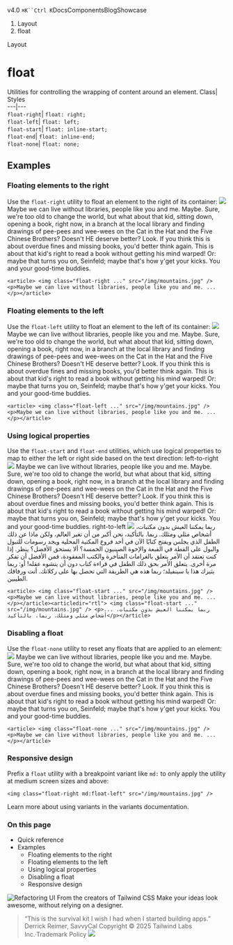 v4.0
`⌘K``Ctrl K`DocsComponentsBlogShowcase
  1. Layout
  2. float


Layout
# float
Utilities for controlling the wrapping of content around an element.
Class| Styles  
---|---  
`float-right`| `float: right;`  
`float-left`| `float: left;`  
`float-start`| `float: inline-start;`  
`float-end`| `float: inline-end;`  
`float-none`| `float: none;`  
## Examples
### Floating elements to the right
Use the `float-right` utility to float an element to the right of its container:
![](https://images.unsplash.com/photo-1554629947-334ff61d85dc?ixid=MnwxMjA3fDB8MHxwaG90by1wYWdlfHx8fGVufDB8fHx8&ixlib=rb-1.2.1&auto=format&fit=crop&w=1000&h=1000&q=90)
Maybe we can live without libraries, people like you and me. Maybe. Sure, we're too old to change the world, but what about that kid, sitting down, opening a book, right now, in a branch at the local library and finding drawings of pee-pees and wee-wees on the Cat in the Hat and the Five Chinese Brothers? Doesn't HE deserve better? Look. If you think this is about overdue fines and missing books, you'd better think again. This is about that kid's right to read a book without getting his mind warped! Or: maybe that turns you on, Seinfeld; maybe that's how y'get your kicks. You and your good-time buddies.
```
<article> <img class="float-right ..." src="/img/mountains.jpg" /> <p>Maybe we can live without libraries, people like you and me. ...</p></article>
```

### Floating elements to the left
Use the `float-left` utility to float an element to the left of its container:
![](https://images.unsplash.com/photo-1554629947-334ff61d85dc?ixid=MnwxMjA3fDB8MHxwaG90by1wYWdlfHx8fGVufDB8fHx8&ixlib=rb-1.2.1&auto=format&fit=crop&w=1000&h=1000&q=90)
Maybe we can live without libraries, people like you and me. Maybe. Sure, we're too old to change the world, but what about that kid, sitting down, opening a book, right now, in a branch at the local library and finding drawings of pee-pees and wee-wees on the Cat in the Hat and the Five Chinese Brothers? Doesn't HE deserve better? Look. If you think this is about overdue fines and missing books, you'd better think again. This is about that kid's right to read a book without getting his mind warped! Or: maybe that turns you on, Seinfeld; maybe that's how y'get your kicks. You and your good-time buddies.
```
<article> <img class="float-left ..." src="/img/mountains.jpg" /> <p>Maybe we can live without libraries, people like you and me. ...</p></article>
```

### Using logical properties
Use the `float-start` and `float-end` utilities, which use logical properties to map to either the left or right side based on the text direction:
left-to-right
![](https://images.unsplash.com/photo-1554629947-334ff61d85dc?ixid=MnwxMjA3fDB8MHxwaG90by1wYWdlfHx8fGVufDB8fHx8&ixlib=rb-1.2.1&auto=format&fit=crop&w=1000&h=1000&q=90)
Maybe we can live without libraries, people like you and me. Maybe. Sure, we're too old to change the world, but what about that kid, sitting down, opening a book, right now, in a branch at the local library and finding drawings of pee-pees and wee-wees on the Cat in the Hat and the Five Chinese Brothers? Doesn't HE deserve better? Look. If you think this is about overdue fines and missing books, you'd better think again. This is about that kid's right to read a book without getting his mind warped! Or: maybe that turns you on, Seinfeld; maybe that's how y'get your kicks. You and your good-time buddies.
right-to-left
![](https://images.unsplash.com/photo-1554629947-334ff61d85dc?ixid=MnwxMjA3fDB8MHxwaG90by1wYWdlfHx8fGVufDB8fHx8&ixlib=rb-1.2.1&auto=format&fit=crop&w=1000&h=1000&q=90)
ربما يمكننا العيش بدون مكتبات، أشخاص مثلي ومثلك. ربما. بالتأكيد، نحن أكبر من أن نغير العالم، ولكن ماذا عن ذلك الطفل الذي يجلس ويفتح كتابًا الآن في أحد فروع المكتبة المحلية ويجد رسومات للتبول والبول على القطة في القبعة والإخوة الصينيون الخمسة؟ ألا يستحق الأفضل؟ ينظر. إذا كنت تعتقد أن الأمر يتعلق بالغرامات المتأخرة والكتب المفقودة، فمن الأفضل أن تفكر مرة أخرى. يتعلق الأمر بحق ذلك الطفل في قراءة كتاب دون أن يتشوه عقله! أو: ربما يثيرك هذا يا سينفيلد؛ ربما هذه هي الطريقة التي تحصل بها على ركلاتك. أنت ورفاقك الطيبين.
```
<article> <img class="float-start ..." src="/img/mountains.jpg" /> <p>Maybe we can live without libraries, people like you and me. ...</p></article><articledir="rtl"> <img class="float-start ..." src="/img/mountains.jpg" /> <p>... ربما يمكننا العيش بدون مكتبات، أشخاص مثلي ومثلك. ربما. بالتأكيد</p></article>
```

### Disabling a float
Use the `float-none` utility to reset any floats that are applied to an element:
![](https://images.unsplash.com/photo-1554629947-334ff61d85dc?ixid=MnwxMjA3fDB8MHxwaG90by1wYWdlfHx8fGVufDB8fHx8&ixlib=rb-1.2.1&auto=format&fit=crop&w=1000&h=1000&q=90)
Maybe we can live without libraries, people like you and me. Maybe. Sure, we're too old to change the world, but what about that kid, sitting down, opening a book, right now, in a branch at the local library and finding drawings of pee-pees and wee-wees on the Cat in the Hat and the Five Chinese Brothers? Doesn't HE deserve better? Look. If you think this is about overdue fines and missing books, you'd better think again. This is about that kid's right to read a book without getting his mind warped! Or: maybe that turns you on, Seinfeld; maybe that's how y'get your kicks. You and your good-time buddies.
```
<article> <img class="float-none ..." src="/img/mountains.jpg" /> <p>Maybe we can live without libraries, people like you and me. ...</p></article>
```

### Responsive design
Prefix a `float` utility with a breakpoint variant like `md:` to only apply the utility at medium screen sizes and above:
```
<img class="float-right md:float-left" src="/img/mountains.jpg" />
```

Learn more about using variants in the variants documentation.
### On this page
  * Quick reference
  * Examples
    * Floating elements to the right
    * Floating elements to the left
    * Using logical properties
    * Disabling a float
    * Responsive design


![Refactoring UI](https://tailwindcss.com/_next/image?url=%2F_next%2Fstatic%2Fmedia%2Fbook-promo.27d91093.png&w=256&q=75)
From the creators of Tailwind CSS
Make your ideas look awesome, without relying on a designer.
> “This is the survival kit I wish I had when I started building apps.”
> Derrick Reimer, SavvyCal
Copyright © 2025 Tailwind Labs Inc.·Trademark Policy
![](https://cdn.usefathom.com/?h=https%3A%2F%2Ftailwindcss.com&p=%2Fdocs%2Ffloat&r=&sid=PMFMDJGK&qs=%7B%7D&cid=30551704)
